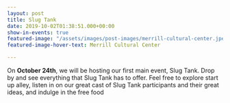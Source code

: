 ```yaml
---
layout: post
title: Slug Tank
date: 2019-10-02T01:38:51.000+00:00
show-in-events: true
featured-image: "/assets/images/post-images/merrill-cultural-center.jpeg"
featured-image-hover-text: Merrill Cultural Center

---
```

On **October 24th**, we will be hosting our first main event, Slug Tank. Drop by and see everything that Slug Tank has to offer. Feel free to explore start up alley, listen in on our great cast of Slug Tank participants and their great ideas, and indulge in the free food